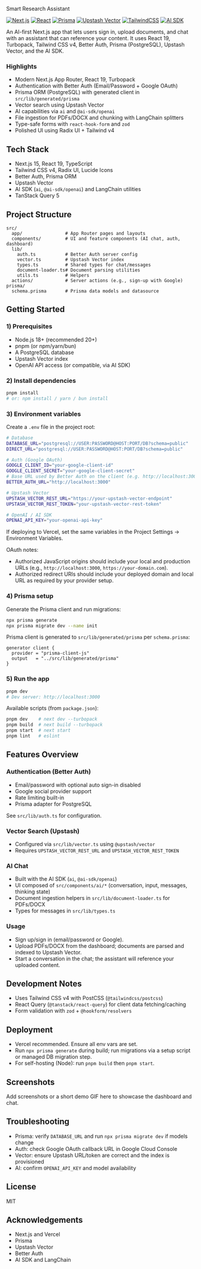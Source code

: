 Smart Research Assistant

[![Next.js](https://img.shields.io/badge/Next.js-15-black)](https://nextjs.org) [![React](https://img.shields.io/badge/React-19-61dafb)](https://react.dev) [![Prisma](https://img.shields.io/badge/Prisma-ORM-2D3748)](https://prisma.io) [![Upstash Vector](https://img.shields.io/badge/Upstash-Vector-00E9A3)](https://upstash.com/vector) [![TailwindCSS](https://img.shields.io/badge/Tailwind-4-38B2AC)](https://tailwindcss.com) [![AI SDK](https://img.shields.io/badge/AI%20SDK-OpenAI-000000)](https://sdk.vercel.ai)

An AI-first Next.js app that lets users sign in, upload documents, and chat with an assistant that can reference your content. It uses React 19, Turbopack, Tailwind CSS v4, Better Auth, Prisma (PostgreSQL), Upstash Vector, and the AI SDK.

### Highlights
- Modern Next.js App Router, React 19, Turbopack
- Authentication with Better Auth (Email/Password + Google OAuth)
- Prisma ORM (PostgreSQL) with generated client in `src/lib/generated/prisma`
- Vector search using Upstash Vector
- AI capabilities via `ai` and `@ai-sdk/openai`
- File ingestion for PDFs/DOCX and chunking with LangChain splitters
- Type-safe forms with `react-hook-form` and `zod`
- Polished UI using Radix UI + Tailwind v4

## Tech Stack
- Next.js 15, React 19, TypeScript
- Tailwind CSS v4, Radix UI, Lucide Icons
- Better Auth, Prisma ORM
- Upstash Vector
- AI SDK (`ai`, `@ai-sdk/openai`) and LangChain utilities
- TanStack Query 5

## Project Structure
```
src/
  app/                # App Router pages and layouts
  components/         # UI and feature components (AI chat, auth, dashboard)
  lib/
    auth.ts           # Better Auth server config
    vector.ts         # Upstash Vector index
    types.ts          # Shared types for chat/messages
    document-loader.ts# Document parsing utilities
    utils.ts          # Helpers
  actions/            # Server actions (e.g., sign-up with Google)
prisma/
  schema.prisma       # Prisma data models and datasource
```

## Getting Started

### 1) Prerequisites
- Node.js 18+ (recommended 20+)
- pnpm (or npm/yarn/bun)
- A PostgreSQL database
- Upstash Vector index
- OpenAI API access (or compatible, via AI SDK)

### 2) Install dependencies
```bash
pnpm install
# or: npm install / yarn / bun install
```

### 3) Environment variables
Create a `.env` file in the project root:
```bash
# Database
DATABASE_URL="postgresql://USER:PASSWORD@HOST:PORT/DB?schema=public"
DIRECT_URL="postgresql://USER:PASSWORD@HOST:PORT/DB?schema=public"

# Auth (Google OAuth)
GOOGLE_CLIENT_ID="your-google-client-id"
GOOGLE_CLIENT_SECRET="your-google-client-secret"
# Base URL used by Better Auth on the client (e.g. http://localhost:3000 in dev)
BETTER_AUTH_URL="http://localhost:3000"

# Upstash Vector
UPSTASH_VECTOR_REST_URL="https://your-upstash-vector-endpoint"
UPSTASH_VECTOR_REST_TOKEN="your-upstash-vector-rest-token"

# OpenAI / AI SDK
OPENAI_API_KEY="your-openai-api-key"
```

If deploying to Vercel, set the same variables in the Project Settings -> Environment Variables.

OAuth notes:
- Authorized JavaScript origins should include your local and production URLs (e.g., `http://localhost:3000`, `https://your-domain.com`).
- Authorized redirect URIs should include your deployed domain and local URL as required by your provider setup.

### 4) Prisma setup
Generate the Prisma client and run migrations:
```bash
npx prisma generate
npx prisma migrate dev --name init
```

Prisma client is generated to `src/lib/generated/prisma` per `schema.prisma`:
```prisma
generator client {
  provider = "prisma-client-js"
  output   = "../src/lib/generated/prisma"
}
```

### 5) Run the app
```bash
pnpm dev
# Dev server: http://localhost:3000
```

Available scripts (from `package.json`):
```bash
pnpm dev    # next dev --turbopack
pnpm build  # next build --turbopack
pnpm start  # next start
pnpm lint   # eslint
```

## Features Overview

### Authentication (Better Auth)
- Email/password with optional auto sign-in disabled
- Google social provider support
- Rate limiting built-in
- Prisma adapter for PostgreSQL

See `src/lib/auth.ts` for configuration.

### Vector Search (Upstash)
- Configured via `src/lib/vector.ts` using `@upstash/vector`
- Requires `UPSTASH_VECTOR_REST_URL` and `UPSTASH_VECTOR_REST_TOKEN`

### AI Chat
- Built with the AI SDK (`ai`, `@ai-sdk/openai`)
- UI composed of `src/components/ai/*` (conversation, input, messages, thinking state)
- Document ingestion helpers in `src/lib/document-loader.ts` for PDFs/DOCX
- Types for messages in `src/lib/types.ts`

### Usage
- Sign up/sign in (email/password or Google).
- Upload PDFs/DOCX from the dashboard; documents are parsed and indexed to Upstash Vector.
- Start a conversation in the chat; the assistant will reference your uploaded content.

## Development Notes
- Uses Tailwind CSS v4 with PostCSS (`@tailwindcss/postcss`)
- React Query (`@tanstack/react-query`) for client data fetching/caching
- Form validation with `zod` + `@hookform/resolvers`

## Deployment
- Vercel recommended. Ensure all env vars are set.
- Run `npx prisma generate` during build; run migrations via a setup script or managed DB migration step.
- For self-hosting (Node): run `pnpm build` then `pnpm start`.

## Screenshots
Add screenshots or a short demo GIF here to showcase the dashboard and chat.

## Troubleshooting
- Prisma: verify `DATABASE_URL` and run `npx prisma migrate dev` if models change
- Auth: check Google OAuth callback URL in Google Cloud Console
- Vector: ensure Upstash URL/token are correct and the index is provisioned
- AI: confirm `OPENAI_API_KEY` and model availability

## License
MIT

## Acknowledgements
- Next.js and Vercel
- Prisma
- Upstash Vector
- Better Auth
- AI SDK and LangChain
 